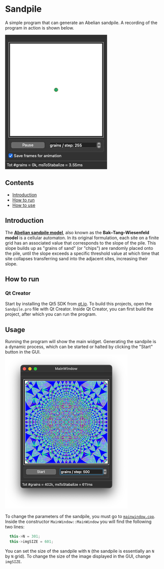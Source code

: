 # Sandpile
A simple program that can generate an Abelian sandpile. A recording of the program in action is shown below.

![](images/sandgif.gif)

## Contents
 * [Introduction](#introduction)
 * [How to run](#how-to-run)
 * [How to use](#usage)


## Introduction
The [**Abelian sandpile model**](https://en.wikipedia.org/wiki/Abelian_sandpile_model), also known as the **Bak–Tang–Wiesenfeld model** is a cellular automaton. In its original formulation, each site on a finite grid has an associated value that corresponds to the slope of the pile. This slope builds up as "grains of sand" (or "chips") are randomly placed onto the pile, until the slope exceeds a specific threshold value at which time that site collapses transferring sand into the adjacent sites, increasing their slope. 


## How to run

### Qt Creator
Start by installing the Qt5 SDK from [qt.io](https://www.qt.io/download). 
To build this projects, open the `Sandpile.pro` file with Qt Creator. Inside Qt Creator, you can first build the project, after which you can run the program.


## Usage
Running the program will show the main widget. Generating the sandpile is a dynamic process, which can be started or halted by clicking the "Start" button in the GUI.
![](images/sandpile_GUI.png)

To change the parameters of the sandpile, you must go to [`mainwindow.cpp`](source/mainwindow.cpp). Inside the constructor `MainWindow::MainWindow` you will find the following two lines:

```cpp
  this->N = 301;
  this->imgSIZE = 601;
```

You can set the size of the sandpile with `N` (the sandpile is essentially an `N` by `N` grid).
To change the size of the image displayed in the GUI, change `imgSIZE`.
